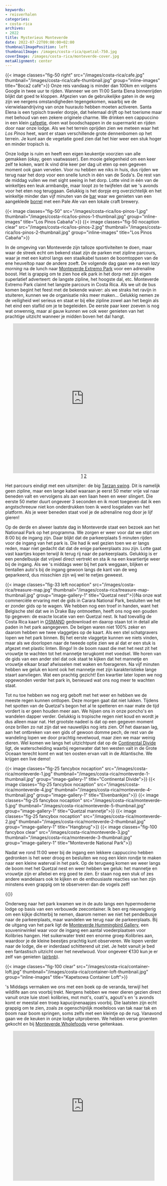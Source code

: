 ```yaml
---
keywords:
- reisverhalen
categories:
- costa-rica
archives:
- 2022
title: Mysterieus Monteverde
date: 2022-07-22T09:00:00+02:00
thumbnailImagePosition: left
thumbnailImage: /images/costa-rica/quetzal-750.jpg
coverImage: /images/costa-rica/monteverde-cover.jpg
metaAlignment: center
---
```

{{< image classes="fig-50 right" src="/images/costa-rica/cafe.jpg" thumbnail="/images/costa-rica/cafe-thumbnail.jpg" group="inline-images" title="Boca2 café">}}
Onze reis vandaag is minder dan 100km en volgens Google in twee uur te rijden. Wanneer we om 11:00 Santa Elena binnenrijden blijkt dat goed te kloppen. Afgezien van de gebruikelijke gaten in de weg zijn we nergens omstandigheden tegengekomen, waarbij we de vierwielaandrijving van onze huurauto hebben moeten activeren. Santa Elena is een typisch traveler dorpje, dat helemaal drijft op het toerisme maar met behoud van een zekere originele charme. We drinken een cappuccino in een klein [cafeetje](https://g.page/Boca2?share), doen wat boodschappen in de supermarkt en rijden door naar onze lodge. Als we het terrein oprijden zien we meteen waar het _Los Pinos_ heet, want er staan verschillende grote dennenbomen op het terrein. Je kunt aan de vegetatie goed zien dat het hier weer een stuk hoger en minder tropisch is.

Onze lodge is ruim en heeft een eigen keukentje voorzien van alle gemakken (okay, geen vaatwasser). Een mooie gelegenheid om een keer zelf te koken, want ik vind drie keer per dag uit eten op een gegeven moment ook gaan vervelen. Voor nu hebben we niks in huis, dus rijden we terug naar het dorp voor een snelle lunch in één van de Soda's. De rest van de middag vullen we met sight seeing in het dorp. Lotte vind in één van de winkeltjes een leuk armbandje, maar loopt zo te twijfelen dat we 's avonds voor het eten nog teruggaan. Gelukkig is het dorpje erg overzichtelijk en het winkeltje minder dan vijf minuten van de [bar](https://goo.gl/maps/7HTFJpX6wwyREaL96) waar we genieten van een aangeklede [borrel](https://www.menusqrcostarica.com/the-open-kitchen/) met een Pale Ale van een lokale craft brewery.

{{< image classes="fig-50" src="/images/costa-rica/los-pinos-1.jpg" thumbnail="/images/costa-rica/los-pinos-1-thumbnail.jpg" group="inline-images" title="Los Pinos Cabaña">}}
{{< image classes="fig-50 nocaption clear" src="/images/costa-rica/los-pinos-2.jpg" thumbnail="/images/costa-rica/los-pinos-2-thumbnail.jpg" group="inline-images" title="Los Pinos Cabaña">}}

In de omgeving van Monteverde zijn talloze sportiviteiten te doen, maar waar de streek echt om bekend staat zijn de parken met zipline parcours, waar je met een katrol langs een staalkabel tussen de boomtoppen van de ene heuveltop naar de andere zoeft. De volgende dag gaan we na een _lazy morning_ na de lunch naar [Monteverde Extremo Park](http://monteverdeextremopark.com/) voor een adrenaline boost. Het is grappig om te zien hoe elk park in het dorp met zijn eigen superlatief adverteert: de langste zipline, het hoogste dal, etc. Monteverde Extremo Park claimt het langste parcours in Costa Rica. Als we uit de bus komen begint het feest met de bekende waiver: als we straks het ravijn in stuiteren, kunnen we de organisatie niks meer maken... Gelukkig nemen ze de veiligheid wel serieus en staat er bij elke zipline zowel aan het begin als het eind een staflid om je te begeleiden. De eerste paar keer zoeven is nog wat onwennig, maar al gauw kunnen we ook weer genieten van het prachtige uitzicht wanneer je midden boven het dal hangt.

<div align="center">
<iframe name="tubeframe" width="90%" height="480"
src="https://www.youtube.com/embed/P4p-aaDFKCQ?rel=0" frameborder="0"
allowfullscreen>
</iframe></br>
<a class="button this-win" href="https://www.youtube.com/embed/P4p-aaDFKCQ?rel=0" target="tubeframe">1</a>
<a class="button this-win" href="https://www.youtube.com/embed/p2JZwZ1bXGA?rel=0" target="tubeframe">2</a>
</div>

Het parcours eindigt met een uitsmijter: de big [Tarzan swing](https://www.youtube.com/embed/p2JZwZ1bXGA?rel=0). Dit is namelijk geen zipline, maar een lange kabel waaraan je eerst 50 meter vrije val naar beneden valt en vervolgens als aan een liaan heen en weer slingert. Die eerste 50 meter duurt ongeveer 3 seconden en ik moet toegeven dat ik een angstschreeuw niet kon onderdrukken toen ik werd losgelaten van het platform. Als je weer beneden staat voel je de adrenaline nog door je lijf gieren!

Op de derde en alweer laatste dag in Monteverde staat een bezoek aan het Nationaal Park op het programma. We zorgen er weer voor dat we stipt om 8:00 bij de ingang zijn. Daar blijkt dat de parkeerplaats 5 minuten rijden voor de ingang van het park is. Die had ik wel gezien toen we er langs reden, maar niet gedacht dat dat de enige parkeerplaats zou zijn. Lotte gaat vast kaartjes kopen terwijl ik terug rij naar de parkeerplaats. Gelukkig is er een pendelbusje dat vrijwel direct vertrekt en sta ik na een kwartiertje weer bij de ingang. Als we 's middags weer bij het park weggaan, blijken er tientallen auto's bij de ingang gewoon langs de kant van de weg geparkeerd, dus misschien zijn wij wel te netjes geweest.

{{< image classes="fig-33 left nocaption" src="/images/costa-rica/treasure-map.jpg" thumbnail="/images/costa-rica/treasure-map-thumbnail.jpg" group="image-gallery-1" title="Quetzal nest">}}Na onze wat commerciële ervaring met de gids in Carara National Park, besluiten we het er zonder gids op te wagen. We hebben nog een troef in handen, want het Belgische stel dat we in Drake Bay ontmoetten, heeft ons nog een gouden tip gegeven: de exacte locatie van een Quetzal nest. Ik had toevallig de Costa Rica kaart in [OSMAND](https://osmand.net/) gedownload en daarop staan tot in detail alle paden in het park aangegeven. De belgen waren niet 100% zeker en daarom hebben we twee vlaggetjes op de kaart. Als een stel schatgravers lopen we het park binnen. Bij het eerste vlaggetje kunnen we niets vinden, maar als we doorlopen naar de tweede optie zien we al dat er een stuk is afgezet met plastic linten. Bingo! In de boom naast die met het nest zit het vrouwtje te wachten tot het mannetje terugkomt met voedsel. We horen van de gids van een ander stel dat ook staat te kijken dat het mannetje en vrouwtje elkaar braaf afwisselen met waken en foerageren. Na vijf minuten hebben we geluk en komt ook het mannetje met zijn karakteristieke lange staart aanvliegen. Wat een prachtig gezicht! Een kwartier later lopen we nog opgewonden verder het park in, benieuwd wat ons nog meer te wachten staat.

Tot nu toe hebben we nog erg geboft met het weer en hebben we de meeste regen kunnen ontlopen. Deze morgen gaat dat niet lukken. Tijdens het spotten van de Quetzal's begon het al te spetteren en naar mate de tijd vordert is er geen houden meer aan. We hijsen ons in onze poncho's en wandelen dapper verder. Gelukkig is tropische regen niet koud en wordt je dus alleen maar nat. Het grootste nadeel is dat op een gegeven moment onze brillen zo nat zijn dat we nauwelijks nog iets zien. Of het daaraan lag, aan het ontbreken van een gids of gewoon domme pech, de rest van de wandeling lopen we door prachtig nevelwoud, maar zien we maar weinig dieren. Wel komen we langs het uitzichtpunt dat op de [Continental Divide](https://nl.wikipedia.org/wiki/Continental_Divide) ligt, de waterscheiding waarbij regenwater dat ten westen valt in de Grote Oceaan terecht komt en wat ten oosten ervan valt in de Atlantische. We krijgen een live demo!

{{< image classes="fig-25 fancybox nocaption" src="/images/costa-rica/monteverde-1.jpg" thumbnail="/images/costa-rica/monteverde-1-thumbnail.jpg" group="image-gallery-1" title="Continental Divide">}}
{{< image classes="fig-25 fancybox nocaption" src="/images/costa-rica/monteverde-4.jpg" thumbnail="/images/costa-rica/monteverde-4-thumbnail.jpg" group="image-gallery-1" title="Elvenbankjes">}}
{{< image classes="fig-25 fancybox nocaption" src="/images/costa-rica/monteverde-5.jpg" thumbnail="/images/costa-rica/monteverde-5-thumbnail.jpg" group="image-gallery-1" title="Quetzal mannetje">}}
{{< image classes="fig-25 fancybox nocaption" src="/images/costa-rica/monteverde-2.jpg" thumbnail="/images/costa-rica/monteverde-2-thumbnail.jpg" group="image-gallery-1" title="Hangbrug">}}
{{< image classes="fig-100 fancybox clear" src="/images/costa-rica/monteverde-3.jpg" thumbnail="/images/costa-rica/monteverde-3-thumbnail.jpg" group="image-gallery-1" title="Monteverde National Park">}}

Nadat we rond 11:00 weer bij de ingang een lekkere cappuccino hebben gedronken is het weer droog en besluiten we nog een klein rondje te maken naar een kleine waterval in het park. Op de terugweg komen we weer langs de boom met het Quetzal nest en weer hebben we geluk: het mannetje en vrouwtje zijn er allebei en erg goed te zien. Er staan nog een stuk of zes andere wandelaars ook te kijken en de enthousiaste reacties van hen zijn minstens even grappig om te observeren dan de vogels zelf!

{{<youtube id="UYh7gSAvvVQ">}}

Onderweg naar het park kwamen we in de auto langs een hypermoderne lodge op basis van een verbouwde zeecontainer. Ik ben erg nieuwsgierig om een kijkje dichterbij te nemen, daarom nemen we niet het pendelbusje naar de parkeerplaats, maar wandelen we terug naar de parkeerplaats. Bij de uitgang van het park ligt de [Monteverde Hummingbird Gallery](https://goo.gl/maps/CyE56daahAAscRTi9), een souvenirwinkel waar voor de ingang een aantal voederplaatsen voor Kolibries hangen. Het suikerwater trekt een enorme groep Kolibries aan, waardoor je de kleine beestjes prachtig kunt observeren. We lopen verder naar de lodge, die er inderdaad schitterend uit ziet. Je hebt vanuit je bed een fantastisch uitzicht over het nevelwoud. Voor ongeveer €130 kun je er zelf van genieten ([airbnb](https://www.airbnb.nl/rooms/37518547)).

{{< image classes="fig-100 clear" src="/images/costa-rica/container-loft.jpg" thumbnail="/images/costa-rica/container-loft-thumbnail.jpg" group="inline-images" title="Kapetsowa Container Loft">}}

's Middags vermaken we ons met een boek op de veranda, terwijl het wildlife aan ons voorbij trekt. Nergens hebben we meer dieren gezien direct vanuit onze luie stoel: kolibries, mot mot's, coati's, agouti's en 's avonds komt er meestal een troep kapucijnenaapjes voorbij. Die laatsten zijn echt grappig om te zien, zoals ze ogenschijnlijk moeiteloos van tak naar tak en boom naar boom springen, soms zelfs met een kleintje op de rug. Vanavond gaan we de keuken in onze lodge uitproberen. We hebben verse groenten gekocht en bij [Monteverde Wholefoods](https://goo.gl/maps/tmhA8vmy6X84jv7u7) verse geitenkaas.

<div align="center">
<iframe name="tubeframe-2" width="90%" height="480"
src="https://www.youtube.com/embed/2EU4_KAWAiI?rel=0" frameborder="0"
allowfullscreen>
</iframe>
</div>